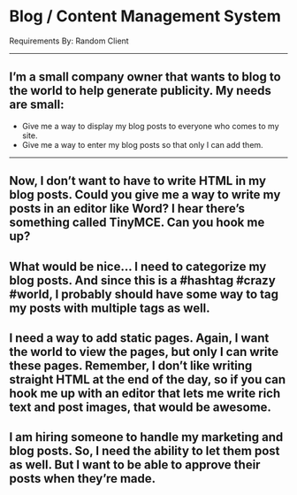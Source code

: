 # Blog / Content Management System
Requirements By: Random Client

----
I’m a small company owner that wants to blog to the world to help generate publicity. My needs are small:
----
- Give me a way to display my blog posts to everyone who comes to my site. 
- Give me a way to enter my blog posts so that only I can add them.
----
Now, I don’t want to have to write HTML in my blog posts. Could you give me a way to write my posts in an editor like Word? I hear there’s something called TinyMCE. Can you hook me up? 
---- 
What would be nice… I need to categorize my blog posts. And since this is a #hashtag #crazy #world, I probably should have some way to tag my posts with multiple tags as well. 
---- 
I need a way to add static pages. Again, I want the world to view the pages, but only I can write these pages. Remember, I don’t like writing straight HTML at the end of the day, so if you can hook me up with an editor that lets me write rich text and post images, that would be awesome.
----
I am hiring someone to handle my marketing and blog posts. So, I need the ability to let them post as well. But I want to be able to approve their posts when they’re made.
----



